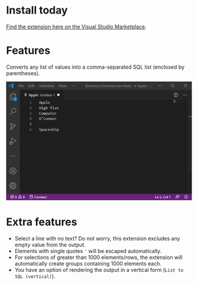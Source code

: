 # Install today
[Find the extension here on the Visual Studio Marketplace](https://marketplace.visualstudio.com/items?itemName=reZach.listtosql).

# Features
Converts any list of values into a comma-separated SQL list (enclosed by parentheses).

![](./images/animation.gif)

# Extra features
- Select a line with no text? Do not worry, this extension excludes any empty value from the output.
- Elements with single quotes `'` will be escaped automatically.
- For selections of greater than 1000 elements/rows, the extension will automatically create groups containing 1000 elements each.
- You have an option of rendering the output in a vertical form (`List to SQL (vertical)`).
